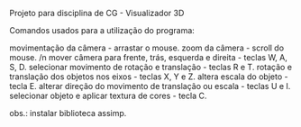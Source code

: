 Projeto para disciplina de CG - Visualizador 3D

Comandos usados para a utilização do programa:

movimentação da câmera - arrastar o mouse.
zoom da câmera - scroll do mouse. /n
mover câmera para frente, trás, esquerda e direita - teclas W, A, S, D.
selecionar movimento de rotação e translação - teclas R e T.
rotação e translação dos objetos nos eixos - teclas X, Y e Z.
altera escala do objeto - tecla E.
alterar direção do movimento de translação ou escala - teclas U e I.
selecionar objeto e aplicar textura de cores - tecla C.

obs.: instalar biblioteca assimp.

